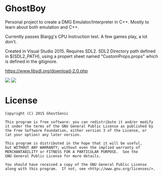 # GhostBoy

Personal project to create a DMG Emulator/Interpreter in C++. Mostly to learn about both emulation and C++.

Currently passes Blargg's CPU Instruction test. A few games play, a lot don't.

Created in Visual Studio 2015. Requires SDL2. SDL2 Directory path defined in $(SDL2_PATH), using a propert sheet named "CustomProps.props" which is defined in the gitignore.

https://www.libsdl.org/download-2.0.php

![](http://i.imgur.com/ds3efI9.png) ![](http://i.imgur.com/xRiNVdP.png)

# License

    Copyright (C) 2015 GhostSonic

    This program is free software: you can redistribute it and/or modify
    it under the terms of the GNU General Public License as published by
    the Free Software Foundation, either version 3 of the License, or
    (at your option) any later version.

    This program is distributed in the hope that it will be useful,
    but WITHOUT ANY WARRANTY; without even the implied warranty of
    MERCHANTABILITY or FITNESS FOR A PARTICULAR PURPOSE.  See the
    GNU General Public License for more details.

    You should have received a copy of the GNU General Public License
    along with this program.  If not, see <http://www.gnu.org/licenses/>.
